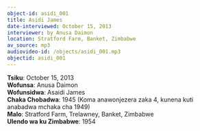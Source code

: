 ```yaml
---
object-id: asidi_001
title: Asidi James
date-interviewed: October 15, 2013
interviewer: by Anusa Daimon 
location: Stratford Farm, Banket, Zimbabwe
av_source: mp3
audiovideo-id: /objects/asidi_001.mp3
objectid: asidi_001
---
```

<div class="lang-content chichewa" markdown="1">

**Tsiku**: October 15, 2013<br>
**Wofunsa**: Anusa Daimon<br>
**Wofunsidwa**: Asaidi James<br>
**Chaka Chobadwa**: 1945 (Koma anawonjezera zaka 4, kunena kuti anabadwa mchaka cha 1949)<br>
**Malo**: Stratford Farm, Trelawney, Banket, Zimbabwe<br>
**Ulendo wa ku Zimbabwe**: 1954
</div>
